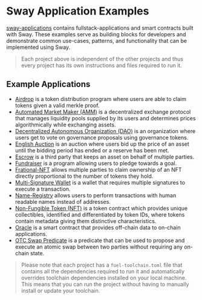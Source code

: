 # Sway Application Examples

[sway-applications](https://github.com/FuelLabs/sway-applications) contains fullstack-applications and smart contracts built with Sway. These examples serve as building blocks for developers and demonstrate common use-cases, patterns, and functionality that can be implemented using Sway.

> Each project above is independent of the other projects and thus every project has its own instructions and files required to run it.

## Example Applications

* [Airdrop](https://github.com/FuelLabs/sway-applications/blob/master/airdrop) is a token distribution program where users are able to claim tokens given a valid merkle proof.
* [Automated Market Maker (AMM)](https://github.com/FuelLabs/sway-applications/blob/master/AMM) is a decentralized exchange protocol that manages liquidity pools supplied by its users and determines prices algorithmically while exchanging assets.
* [Decentralized Autonomous Organization (DAO)](https://github.com/FuelLabs/sway-applications/blob/master/DAO) is an organization where users get to vote on governance proposals using governance tokens.
* [English Auction](https://github.com/FuelLabs/sway-applications/blob/master/auctions/english-auction) is an auction where users bid up the price of an asset until the bidding period has ended or a reserve has been met.
* [Escrow](https://github.com/FuelLabs/sway-applications/blob/master/escrow) is a third party that keeps an asset on behalf of multiple parties.
* [Fundraiser](https://github.com/FuelLabs/sway-applications/blob/master/fundraiser) is a program allowing users to pledge towards a goal.
* [Frational-NFT](https://github.com/FuelLabs/sway-applications/blob/master/fractional-NFT) allows multiple parties to claim ownership of an NFT directly proportional to the number of tokens they hold.
* [Multi-Signature Wallet](https://github.com/FuelLabs/sway-applications/blob/master/multisig-wallet) is a wallet that requires multiple signatures to execute a transaction.
* [Name-Registry](https://github.com/FuelLabs/sway-applications/blob/master/name-registry) allows users to perform transactions with human readable names instead of addresses.
* [Non-Fungible Token (NFT)](https://github.com/FuelLabs/sway-applications/blob/master/NFT) is a token contract which provides unique collectibles, identified and differentiated by token IDs, where tokens contain metadata giving them distinctive characteristics.
* [Oracle](https://github.com/FuelLabs/sway-applications/blob/master/oracle) is a smart contract that provides off-chain data to on-chain applications.
* [OTC Swap Predicate](https://github.com/FuelLabs/sway-applications/blob/master/OTC-swap-predicate) is a predicate that can be used to propose and execute an atomic swap between two parties without requiring any on-chain state.

> Please note that each project has a `fuel-toolchain.toml` file that contains all the dependencies required to run it and automatically overrides toolchain dependencies installed on your local machine. This means that you can run the project without having to manually install or update your toolchain.
